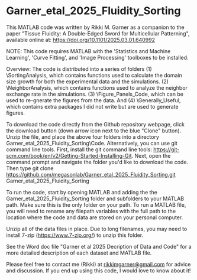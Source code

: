 # Garner_etal_2025_Fluidity_Sorting

This MATLAB code was written by Rikki M. Garner as a companion to the paper "Tissue Fluidity: A Double-Edged Sword for Multicellular Patterning", available online at: https://doi.org/10.1101/2025.03.01.640992

NOTE: This code requires MATLAB with the 'Statistics and Machine Learning', 'Curve Fitting', and 'Image Processing' toolboxes to be installed.

Overview: The code is distributed into a series of folders (1) \SortingAnalysis\, which contains functions used to calculate the domain size growth for both the experimental data and the simulations. (2) \NeighborAnalysis\, which contains functions used to analyze the neighbor exchange rate in the simulations. (3) \Figure_Panels_Code\, which can be used to re-gnerate the figures from the data. And (4) \Generally_Useful\, which contains extra packages I did not write but are used to generate figures.

To download the code directly from the Github repository webpage, click the download button (down arrow icon next to the blue "Clone" button). Unzip the file, and place the above four folders into a directory Garner_etal_2025_Fluidity_Sorting\Code\. Alternatively, you can use git command line tools. First, install the git command line tools: https://git-scm.com/book/en/v2/Getting-Started-Installing-Git. Next, open the command prompt and navigate the folder you'd like to download the code. Then type git clone https://github.com/megasonlab/Garner_etal_2025_Fluidity_Sorting.git Garner_etal_2025_Fluidity_Sorting

To run the code, start by opening MATLAB and adding the the Garner_etal_2025_Fluidity_Sorting folder and subfolders to your MATLAB path. Make sure this is the only folder on your path. To run a MATLAB file, you will need to rename any filepath variables with the full path to the location where the code and data are stored on your personal computer.

Unzip all of the data files in place. Due to long filenames, you may need to install 7-zip (https://www.7-zip.org/) to unzip this folder.

See the Word doc file "Garner et al 2025 Decription of Data and Code" for a more detailed description of each dataset and MATLAB file.

Please feel free to contact me (Rikki) at rikkimgarner@gmail.com for advice and discussion. If you end up using this code, I would love to know about it!
